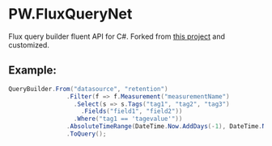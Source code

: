 # PW.FluxQueryNet

Flux query builder fluent API for C#.
Forked from [this project](https://github.com/MalikRizwanBashir/FluxQuery.Net) and customized.

## Example:

```csharp
QueryBuilder.From("datasource", "retention")
                .Filter(f => f.Measurement("measurementName")
                  .Select(s => s.Tags("tag1", "tag2", "tag3")
                    .Fields("field1", "field2"))
                  .Where("tag1 == 'tagevalue'"))
                .AbsoluteTimeRange(DateTime.Now.AddDays(-1), DateTime.Now)
                .ToQuery();
```
